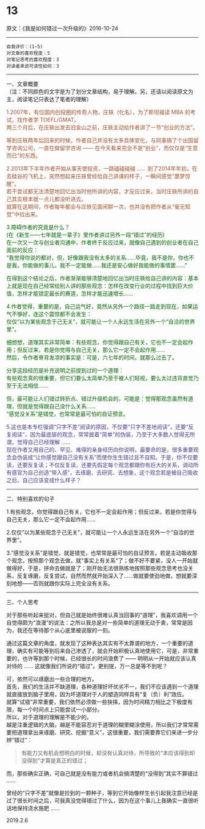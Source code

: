 # 13  

原文：《我是如何错过一次升级的》2016-10-24  

<hr>  

```  
自我评价：(1~5)  
对文章的喜欢程度：5  
对笔记思考的喜欢程度：3  
对读者来说可读性如何：3  
```  

<hr>  

一、文章概要  
（注：不同颜色的文字是为了划分文章结构，易于理解。另，还请以阅读原文为主，阅读笔记只表达了笔者的理解）  

<font color=#A0522D>1.2007年，有位国内创投圈的传奇人物，庄轶（化名），为了斯坦福读 MBA 的考试，找作者学 TOEFL/GMAT。  
两三个月后，在庄轶出发去旧金山之前，庄轶主动给作者讲了一节“创业的方法”。  

等到庄轶两年后回来的时候，作者自己并没有太多具体变化，与同事搞了个出国留学咨询公司，一直在做留学咨询 —— 在今天看来完全不是“创业”，而仅仅是“生意而已”的东西。  

2.2013年下半年作者开始从事天使投资，一路磕磕碰碰 …… 到了2014年年初，在去硅谷的飞机上，突然想起来庄轶曾经给自己讲课的样子，一瞬间感觉“噩梦惊醒”。  
若干尝试都无法清楚地回忆出当时他所讲的内容，才反应过来，当时庄轶所讲的自己其实根本就一点儿都没听进去。  
就算在这期间，作者每年都会与庄轶见面闲聊一次，也并没有把作者从“毫无知觉”中拉出来。 </font>  

<font color=#006400>3.障碍作者的究竟是什么？  
(在《新生——七年就是一辈子》里作者讲过另外一段“错过”的经历)  
在一次又一次与创业者沟通中，作者终于反应过来，就像自己遇到的创业者在自己面前的反应：  
“我觉得你说的都对，但，好像跟我没有太多的关系……毕竟，我不是你，你也不是我，你能做的事儿，我不一定能做……我还是安心做好我能做的事情罢……”  

在得到这个结论之后，作者渐渐能够清楚地回忆出当时庄轶给自己讲的内容：基本上就是现在自己经常给别人讲的那些观念：怎样在改变行业的过程中找到巨大价值，怎样才能锁定最长的赛道，怎样才能迅速增长……  

4.作者觉得，重要的是，自己运气好，竟然从另外一个路径一路走到现在，如果运气不够好，连这个震惊都不会发生：  
仅仅“以为某些观念于己无关”，就可能让一个人永远生活在另外一个“自洽的世界里”。  

细想想，道理其实非常简单：有些观念，你觉得跟自己有关，它也不一定会起作用；但反过来，若是你觉得与自己无关，那么它一定不会起作用……  
然后，令作者脊背发凉的事实是：可是，六七年的时间，就那么过去了。  

分享这段经历是补充说明之前提到过的一个道理：  
有些观念真的很重要，但它们要么太简单乃至于被人们轻视，要么太过违背直觉乃至于无法相信……  

但，最可能让人们错过转折点、错过升级机会的，可能是：觉得那观念虽然有道理，但就是觉得跟自己没什么关系……  
“感觉没关系”是错觉，也常常是最可怕的自证预言。 </font>  

<font color=#483D8B>5.这也是本专栏强调“只字不差”阅读的原因，不仅要“只字不差地阅读”，还要“反复阅读”，因为最底层的观念，常常披着“简单”的伪装，乃至于大多数人觉得无所谓，觉得自己已经理解 ……  
现在作者又用自己的、罕见、难得的亲身经历向你说明，最要命的是，很多重要观念会伪装成“让你感觉跟自己没有关系”而使你生生错过且不自知。于是，你不仅要读，还要反复读；不仅反复读，还要先假定每个观念都跟你有巨大的关系，调动所有感官为自己创造“带入感”，去琢磨、去研究、去想象，这个观念若是被自己吸收之后，自己应该变成什么样子？ </font>  

<hr>  

二、特别喜欢的句子  

1.有些观念，你觉得跟自己有关，它也不一定会起作用；但反过来，若是你觉得与自己无关，那么它一定不会起作用……  

2.仅仅“以为某些观念于己无关”，就可能让一个人永远生活在另外一个“自洽的世界里”。  

3.“感觉没关系”是错觉，就是错觉，也常常是最可怕的自证预言。若是主动吸收那个观念，按照那个观念去做，就“事实上有关系”了；做不好不要紧，没人一开始就做得好，于是，拼命去做就是了；刚开始无法很熟练地按照那些观念思考也没关系，反复琢磨，反复尝试，自然而然就开始深入了……做就要使劲地做，想就要深刻地想——否则就跟你实际上完全没有关系。  

<hr>  

三、个人思考

对于那些听起来挺对，但自己就是始终很难认真当回事的“道理”，我喜欢调用一个自觉得颇为“浪漫”的说法：之所以我总是对一些简单的道理无动于衷，常常是因为，我还在等待那个从心底里被说服的一刻。  

通过这篇文章的角度，就发现了这种表达其实有不太靠谱的地方，一个重要的道理，确实有可能等到后来自己渗透了，就会开始积极认真地使用它，可是，非常重要的，也许等到那个时候，已经很长的时间浪费了 —— 明明从一开始就应该认真对待的 …… 这就像我们所说的“错过”。更别提，万一总是等不到呢？  

可，依然可以琢磨出一些合理的地方。  
首先，我们的生活并不缺道理，各种道理好坏优劣不一，我们不应该遇到一个道理就直接放到脑子里用，因为坏道理对于人的塑造同样具有“复（负）利”效应。  
就算“试错”非常重要，我们依然必须做一些抉择，因为时间精力相比之下极度有限，每一个时间点上只能尝试一小部分。  
所以，对于道理的理解是不能少的。  
越是注重逻辑的大脑，越是不能容忍对于道理的糊里糊涂使用，所以我们才常常需要把道理拿出来琢磨、研究、挖掘“意义”，这很重要，我们需要靠它们来进一步分辨“错过”：  

> 有能力又有机会想明白的时候，却没有认真对待，所导致的“本应该得到却没得到”才算是真正的错过；  

而，那些确实正确，可自己就是没有能力或者机会搞清楚的“没得到”其实不算错过 ……  

曾经的“只字不差”就像是捡到的一颗种子，等到它开始像样生长引起我注意已经是过了很长时间之后，可我真没觉得错过了什么，因为在这个事儿上我确实一直很听话地保持浇水施肥 ……  

2019.2.6  

